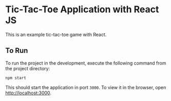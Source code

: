 # Tic-Tac-Toe Application with React JS

This is an example tic-tac-toe game with React.

## To Run

To run the project in the development, execute the following command from
 the project directory:

```
npm start
```
This should start the application in port `3000`. To view it in the browser,
open [http://localhost:3000](http://localhost:3000).


